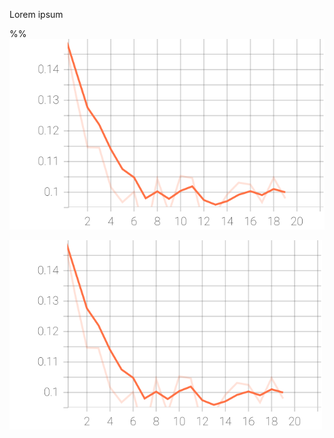 Lorem ipsum

%%![Alt text](./Segmentation_train_loss.svg)

<img 
src="./Segmentation_train_loss.svg"
alt="Segmentation training loss"
width="500">
